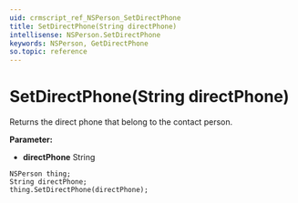 ```yaml
---
uid: crmscript_ref_NSPerson_SetDirectPhone
title: SetDirectPhone(String directPhone)
intellisense: NSPerson.SetDirectPhone
keywords: NSPerson, GetDirectPhone
so.topic: reference
---
```


# SetDirectPhone(String directPhone)

Returns the direct phone that belong to the contact person.

**Parameter:** 
 - **directPhone** String

```crmscript
NSPerson thing;
String directPhone;
thing.SetDirectPhone(directPhone);
```


